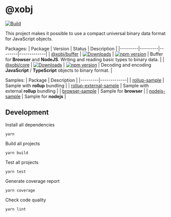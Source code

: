 # @xobj

[![Build](https://github.com/superman2211/xobj/workflows/build/badge.svg)](https://github.com/superman2211/xobj/actions/workflows/build.yml)

This project makes it possible to use a compact universal binary data format for JavaScript objects.

Packages:
| Package | Version | Status | Description |
|---------|---------|--------|-------------|
| [@xobj/buffer](packages/buffer) | [![Downloads](https://img.shields.io/npm/dw/auph)](https://www.npmjs.com/package/@xobj/buffer) | [![npm version](https://badge.fury.io/js/@xobj%2Fcore.svg)](https://badge.fury.io/js/@xobj%2Fbuffer) | Buffer for **Browser** and **NodeJS**. Writing and reading basic types to binary data. |
| [@xobj/core](packages/core) | [![Downloads](https://img.shields.io/npm/dw/auph)](https://www.npmjs.com/package/@xobj/core) | [![npm version](https://badge.fury.io/js/@xobj%2Fcore.svg)](https://badge.fury.io/js/@xobj%2Fcore) | Decoding and encoding **JavaScript** / **TypeScript** objects to binary format. |

Samples:
| Package | Description |
|---------|-------------|
| [rollup-sample](samples/rollup-sample) | Sample with **rollup** bundling |
| [rollup-external-sample](samples/rollup-external-sample) | Sample with external **rollup** bundling |
| [browser-sample](samples/browser-sample) | Sample for **browser** |
| [nodejs-sample](samples/nodejs-sample) | Sample for **nodejs** |

## Development
Install all dependencies
```shell
yarn
```

Build all projects
```shell
yarn build
```

Test all projects
```shell
yarn test
```

Generate coverage report
```shell
yarn coverage
```

Check code quality
```shell
yarn lint
```
